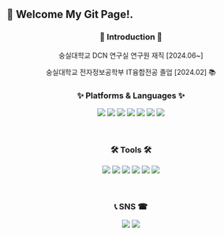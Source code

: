 🙌 Welcome My Git Page!.
-------------------------
<div align="center">
  <h3>👋 Introduction 👋</h3>
  
  숭실대학교 DCN 연구실 연구원 재직 [2024.06~]

  숭실대학교 전자정보공학부 IT융합전공 졸업 [2024.02] 📚
</div>
  
<div align="center">
  <h3>✨ Platforms & Languages ✨</h3>
  <img src="https://img.shields.io/badge/C-A8B9CC?style=flat&logo=C&logoColor=white"/> <img src="https://img.shields.io/badge/C++-00599C?style=flat&logo=cplusplus&logoColor=white"/> <img src="https://img.shields.io/badge/Linux-FCC624?style=flat&logo=linux&logoColor=white"/> <img src="https://img.shields.io/badge/Python-3776AB?style=flat&logo=python&logoColor=white"/> <img src="https://img.shields.io/badge/Arduino-00979D?style=flat&logo=arduino&logoColor=white"/> <img src="https://img.shields.io/badge/RaspberryPi-A22846?style=flat&logo=raspberrypi&logoColor=white"/> <img src="https://img.shields.io/badge/Kubernetes-326CE5?style=flat&logo=kubernetes&logoColor=white"/> 
  
  <br/><h3>🛠 Tools 🛠</h3>
  <img src="https://img.shields.io/badge/Visual Studio-5C2D91?style=flat&logo=visualstudio&logoColor=white"/> <img src="https://img.shields.io/badge/Visual Studio Code-007ACC?style=flat&logo=visualstudiocode&logoColor=white"/> <img src="https://img.shields.io/badge/GitHub-181717?style=flat&logo=github&logoColor=white"/> <img src="https://img.shields.io/badge/Virtual Box-183A61?style=flat&logo=virtualbox&logoColor=white"/> <img src="https://img.shields.io/badge/langchain-1C3C3C?style=flat&logo=langchain&logoColor=white"/> <img src="https://img.shields.io/badge/argo-EF7B4D?style=flat&logo=argo&logoColor=white"/>
  
  
  </br><h3>📞 SNS ☎</h3>
  <img src="https://img.shields.io/badge/h.taeuk_99-E4405F?style=flat&logo=Instagram&logoColor=white"/> <img src="https://img.shields.io/badge/hwoogiboogi1129@gmail.com-EA4335?style=flat&logo=gmail&logoColor=white"/>
</div>
